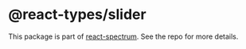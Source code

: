 # @react-types/slider

This package is part of [react-spectrum](https://gitlab.com/watheia/spectrum). See the repo for more details.
